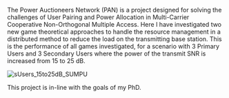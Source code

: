 The Power Auctioneers Network (PAN) is a project designed for solving the challenges of User Pairing and Power Allocation in Multi-Carrier Cooperative Non-Orthogonal Multiple Access. Here I have investigated two new game theoretical approaches to handle the resource management in a distributed method to reduce the load on the transmitting base station. This is the performance of all games investigated, for a scenario with 3 Primary Users and 3 Secondary Users where the power of the transmit SNR is increased from 15 to 25 dB.


![sUsers_15to25dB_SUMPU](https://user-images.githubusercontent.com/53151575/208954880-180ad75c-cc12-4084-9197-6aa2e13613ba.png)

This project is in-line with the goals of my PhD.
